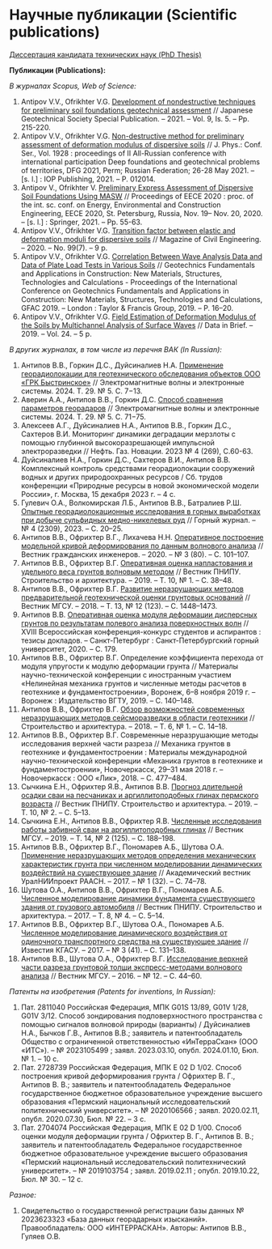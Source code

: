 # Научные публикации (Scientific publications)

[Диссертация кандидата технических наук (PhD Thesis)](https://vniig.rushydro.ru/activities/podgotovka-kadrov-vysshey-kvalifikatsii/dissertatsionnyy-sovet/1404202166824/)

**Публикации (Publications):**

_В журналах Scopus, Web of Science:_

1. Antipov V.V., Ofrikhter V.G. [Development of nondestructive techniques for preliminary soil foundations geotechnical assessment](https://doi.org/10.3208/jgssp.v09.cpeg034) // Japanese Geotechnical Society Special Publication. – 2021. – Vol. 9, Is. 5. – Pp. 215-220.
2. Antipov V.V., Ofrikhter V.G. [Non-destructive method for preliminary assessment of deformation modulus of dispersive soils](https://iopscience.iop.org/article/10.1088/1742-6596/1928/1/012014) // J. Phys.: Conf. Ser., Vol. 1928 : proceedings of II All-Russian conference with international participation Deep foundations and geotechnical problems of territories, DFG 2021, Perm; Russian Federation; 26-28 May 2021. – [s. l.] : IOP Publishing, 2021. – P. 012014.
3. Antipov V., Ofrikhter V. [Preliminary Express Assessment of Dispersive Soil Foundations Using MASW](https://doi.org/10.1007/978-3-030-72404-7_6) // Proceedings of EECE 2020 : proc. of the int. sc. conf. on Energy, Environmental and Construction Engineering, EECE 2020, St. Petersburg, Russia, Nov. 19– Nov. 20, 2020. – [s. l.] : Springer, 2021. – Pp. 55-63.
4. Antipov V.V., Ofrikhter V.G. [Transition factor between elastic and deformation moduli for dispersive soils](https://engstroy.spbstu.ru/en/article/2020.99.7/) // Magazine of Civil Engineering. – 2020. – No. 99(7). – 9 p.
5. Antipov V.V., Ofrikhter V.G. [Correlation Between Wave Analysis Data and Data of Plate Load Tests in Various Soils](https://www.taylorfrancis.com/chapters/edit/10.1201/9780429058882-4/correlation-wave-analysis-data-data-plate-load-tests-various-soils-antipov-ofrikhter) // Geotechnics Fundamentals and Applications in Construction: New Materials, Structures, Technologies and Calculations - Proceedings of the International Conference on Geotechnics Fundamentals and Applications in Construction: New Materials, Structures, Technologies and Calculations, GFAC 2019. – London : Taylor & Francis Group, 2019. – P. 16–20.
6. Antipov V.V., Ofrikhter V.G. [Field Estimation of Deformation Modulus of the Soils by Multichannel Analysis of Surface Waves](https://doi.org/10.1016/j.dib.2019.103974) // Data in Brief. – 2019. – Vol. 24. – 5 p.

_В других журналах, в том числе из перечня ВАК (In Russian):_

1. Антипов В.В., Горкин Д.С., Дуйсиналиев Н.А. [Применение георадиолокации для геотехнического обследования объектов ООО «ГРК Быстринское»](https://doi.org/10.18127/j15604128-202405-02) // Электромагнитные волны и электронные системы. 2024. Т. 29. № 5. С. 7−13.
2. Аверин А.А., Антипов В.В., Горкин Д.С. [Способ сравнения параметров георадаров](https://doi.org/10.18127/j15604128-202405-11) // Электромагнитные волны и электронные системы. 2024. Т. 29. № 5. С. 71−75.
3. Алексеев А.Г., Дуйсиналиев Н.А., Антипов В.В., Горкин Д.С., Сахтеров В.И. Мониторинг динамики деградации мерзлоты с помощью глубинной высокоразрешающей импульсной электроразведки // Нефть. Газ. Новации. 2023 № 4 (269), С.60-63.
4. Дуйсиналиев Н.А., Горкин Д.С., Сахтеров В.И., Антипов В.В. Комплексный контроль средствами георадиолокации сооружений водных и других природоохранных ресурсов / Сб. трудов конференции «Природные ресурсы в новой экономической модели России», г. Москва, 15 декабря 2023 г. – 4 с.
5. Гулевич О.А., Волкомирская Л.Б., Антипов В.В., Батралиев Р.Ш. [Опытные георадиолокационные исследования в горных выработках при добыче сульфидных медно-никелевых руд](https://doi.org/10.17580/gzh.2023.04.04) // Горный журнал. – № 4 (2309), 2023. – С. 20–25.
6. Антипов В.В., Офрихтер В.Г., Лихачева Н.Н. [Оперативное построение модельной кривой деформирования по данным волнового анализа](https://doi.org/10.23968/1999-5571-2020-17-3-101-107) // Вестник гражданских инженеров. – 2020. – № 3 (80). – С. 101–107.
7. Антипов В.В., Офрихтер В.Г. [Оперативная оценка напластования и удельного веса грунтов волновым методом](https://www.researchgate.net/publication/333608328_Express_assessment_of_soil_strata_and_of_soil_unit_weight_by_wave_analysis) // Вестник ПНИПУ. Строительство и архитектура. – 2019. – Т. 10, № 1. – С. 38–48.
8. Антипов В.В., Офрихтер В.Г. [Развитие неразрушающих методов предварительной геотехнической оценки грунтовых оснований](http://doi.org/10.22227/1997-0935.2018.12.1448-1473) // Вестник МГСУ. – 2018. – Т. 13, № 12 (123). – С. 1448–1473.
9. Антипов В.В. [Оперативная оценка модуля деформации дисперсных грунтов по результатам полевого анализа поверхностных волн](http://elibrary.udsu.ru/xmlui/bitstream/handle/123456789/19874/64.pdf?sequence=1) // XVIII Всероссийская конференция-конкурс студентов и аспирантов : тезисы докладов. – Санкт-Петербург : Санкт-Петербургский горный университет, 2020. – С. 179.
10. Антипов В.В., Офрихтер В.Г. Определение коэффициента перехода от модуля упругости к модулю деформации грунта // Материалы научно-технической конференции с иностранным участием «Нелинейная механика грунтов и численные методы расчетов в геотехнике и фундаментостроении», Воронеж, 6–8 ноября 2019 г. – Воронеж : Издательство ВГТУ, 2019. – С. 140–148.
11. Антипов В.В., Офрихтер В.Г. [Обзор возможностей современных неразрушающих методов сейсморазведки в области геотехники](https://doi.org/10.29039/article_5abc8ce2451b85.80605140) // Строительство и архитектура. – 2018. – Т. 6, № 1. – С. 14–18.
12. Антипов В.В., Офрихтер В.Г. Современные неразрушающие методы исследования верхней части разреза // Механика грунтов в геотехнике и фундаментостроении : Материалы международной научно-технической конференции «Механика грунтов в геотехнике и фундаментостроении», Новочеркасск, 29–31 мая 2018 г. – Новочеркасск : ООО «Лик», 2018. – С. 477–484.
13. Сычкина Е.Н., Офрихтер Я.В., Антипов В.В. [Прогноз длительной осадки сваи на песчаниках и аргиллитоподобных глинах пермского возраста](https://doi.org/10.15593/2224-9826/2019.2.01) // Вестник ПНИПУ. Строительство и архитектура. – 2019. – Т. 10, № 2. – С. 5–13.
14. Сычкина Е.Н., Антипов В.В., Офрихтер Я.В. [Численные исследования работы забивной сваи на аргиллитоподобных глинах](http://doi.org/10.22227/1997-0935.2019.2.188-198) // Вестник МГСУ. – 2019. – Т. 14, № 2 (125). – С. 188–198.
15. Антипов В.В., Офрихтер В.Г., Пономарев А.Б., Шутова О.А. [Применение неразрушающих методов определения механических характеристик грунта при численном моделировании динамических воздействий на существующее здание](https://uniip.ru/wp-content/uploads/2018/12/14_1_2017_st.pdf) // Академический вестник УралНИИпроект РААСН. – 2017. – № 1 (32). – С. 74–78.
16. Шутова О.А., Антипов В.В., Офрихтер В.Г., Пономарев А.Б. [Численное моделирование динамики фундамента существующего здания от грузового автомобиля](https://doi.org/10.15593/2224-9826/2017.4.01) // Вестник ПНИПУ. Строительство и архитектура. – 2017. – Т. 8, № 4. – С. 5–14.
17. Антипов В.В., Офрихтер В.Г., Шутова О.А., Пономарев А.Б. [Численное моделирование динамического воздействия от одиночного транспортного средства на существующее здание](https://www.researchgate.net/publication/322762263_NUMERICAL_MODELLING_OF_DYNAMIC_OF_FOUNDATION_OF_EXISTING_BUILDING_CARGO_VEHICLE) // Известия КГАСУ. – 2017. – № 3 (41). – С. 131–138.
18. Антипов В.В., Шутова О.А., Офрихтер В.Г. [Исследование верхней части разреза грунтовой толщи экспресс-методами волнового анализа](http://doi.org/10.22227/1997-0935.2016.12.44-60) // Вестник МГСУ. – 2016. – № 12. – С. 44–60.

_Патенты на изобретения (Patents for inventions, In Russian):_

1.  Пат. 2811040 Российская Федерация, МПК G01S 13/89, G01V 1/28, G01V 3/12. Способ зондирования подповерхностного пространства с помощью сигналов волновой природы (варианты) / Дуйсиналиев Н.А., Бычков Г.В., Антипов В.В.; заявитель и патентообладатель Общество с ограниченной ответственностью «ИнТерраСкан» (ООО «ИТС»). – № 2023105499 ; заявл. 2023.03.10, опубл. 2024.01.10, Бюл. № 1. – 10 с.
2.  Пат. 2728739 Российская Федерация, МПК E 02 D 1/02. Способ построения кривой деформирования грунта / Офрихтер В. Г., Антипов В. В.; заявитель и патентообладатель Федеральное государственное бюджетное образовательное учреждение высшего образования «Пермский национальный исследовательский политехнический университет». – № 2020106566 ; заявл. 2020.02.11, опубл. 2020.07.30, Бюл. № 22. – 3 с.
3.  Пат. 2704074 Российская Федерация, МПК E 02 D 1/00. Способ оценки модуля деформации грунта / Офрихтер В. Г., Антипов В. В.; заявитель и патентообладатель Федеральное государственное бюджетное образовательное учреждение высшего образования «Пермский национальный исследовательский политехнический университет». – № 2019103754 ; заявл. 2019.02.11 ; опубл. 2019.10.22, Бюл. № 30. – 12 с.

_Разное:_

1. Свидетельство о государственной регистрации базы данных № 2023623323 «База данных георадарных изысканий». Правообладатель: ООО «ИНТЕРРАСКАН». Авторы: Антипов В.В., Гуляев О.В.
